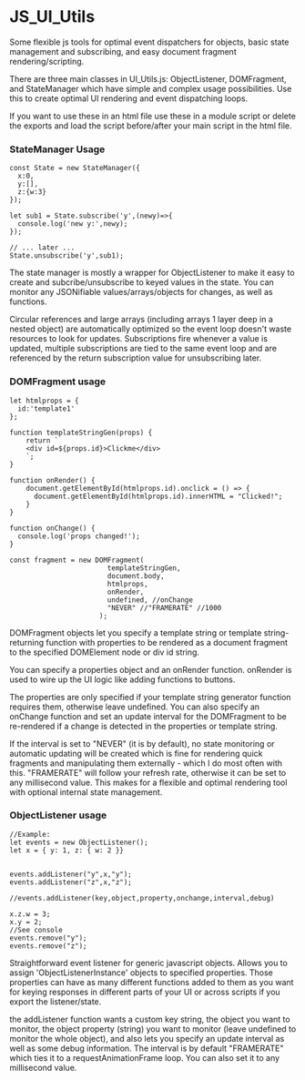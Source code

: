 # JS_UI_Utils
Some flexible js tools for optimal event dispatchers for objects, basic state management and subscribing, and easy document fragment rendering/scripting.

There are three main classes in UI_Utils.js: ObjectListener, DOMFragment, and StateManager which have simple and complex usage possibilities. Use this to create optimal UI rendering and event dispatching loops.

If you want to use these in an html file use these in a module script or delete the exports and load the script before/after your main script in the html file.


### StateManager Usage
```
const State = new StateManager({
  x:0,
  y:[],
  z:{w:3}
});

let sub1 = State.subscribe('y',(newy)=>{
  console.log('new y:',newy);
});

// ... later ...   
State.unsubscribe('y',sub1);
```
The state manager is mostly a wrapper for ObjectListener to make it easy to create and subcribe/unsubscribe to keyed values in the state. You can monitor any JSONifiable values/arrays/objects for changes, as well as functions. 

Circular references and large arrays (including arrays 1 layer deep in a nested object) are automatically optimized so the event loop doesn't waste resources to look for updates. Subscriptions fire whenever a value is updated, multiple subscriptions are tied to the same event loop and are referenced by the return subscription value for unsubscribing later.

### DOMFragment usage
```
let htmlprops = {
  id:'template1'
};

function templateStringGen(props) {
    return `
    <div id=${props.id}>Clickme</div>
    `;
}

function onRender() {
    document.getElementById(htmlprops.id).onclick = () => { 
      document.getElementById(htmlprops.id).innerHTML = "Clicked!"; 
    }
}

function onChange() {
  console.log('props changed!');
}

const fragment = new DOMFragment(
                        templateStringGen,
                        document.body,
                        htmlprops,
                        onRender,
                        undefined, //onChange
                        "NEVER" //"FRAMERATE" //1000
                      ); 
```
DOMFragment objects let you specify a template string or template string-returning function with properties to be rendered as a document fragment to the specified DOMElement node or div id string. 

You can specify a properties object and an onRender function. onRender is used to wire up the UI logic like adding functions to buttons. 

The properties are only specified if your template string generator function requires them, otherwise leave undefined. You can also specify an onChange function and set an update interval for the DOMFragment to be re-rendered if a change is detected in the properties or template string. 

If the interval is set to "NEVER" (it is by default), no state monitoring or automatic updating will be created which is fine for rendering quick fragments and manipulating them externally - which I do most often with this. "FRAMERATE" will follow your refresh rate, otherwise it can be set to any millisecond value. This makes for a flexible and optimal rendering tool with optional internal state management.


### ObjectListener usage
```
//Example:
let events = new ObjectListener();
let x = { y: 1, z: { w: 2 }}


events.addListener("y",x,"y");
events.addListener("z",x,"z");

//events.addListener(key,object,property,onchange,interval,debug)

x.z.w = 3;
x.y = 2;
//See console
events.remove("y");
events.remove("z");

```

Straightforward event listener for generic javascript objects. Allows you to assign 'ObjectListenerInstance'  objects to specified properties. Those properties can have as many different functions added to them as you want for keying responses in different parts of your UI or across scripts if you export the listener/state.

the addListener function wants a custom key string, the object you want to monitor, the object property (string) you want to monitor (leave undefined to monitor the whole object), and also lets you specify an update interval as well as some debug information. The interval is by default "FRAMERATE" which ties it to a requestAnimationFrame loop. You can also set it to any millisecond value.



